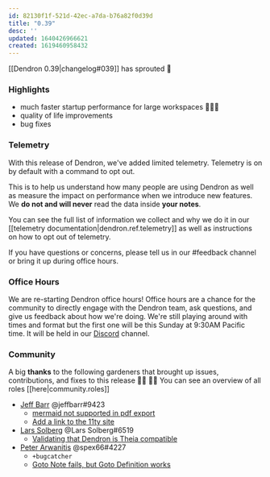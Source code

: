 ```yaml
---
id: 82130f1f-521d-42ec-a7da-b76a82f0d39d
title: "0.39"
desc: ''
updated: 1640426966621
created: 1619460958432
---
```


[[Dendron 0.39|changelog#039]] has sprouted  🌱

### Highlights
- much faster startup performance for large workspaces 🚀🚀🚀
- quality of life improvements
- bug fixes


### Telemetry

With this release of Dendron, we've added limited telemetry. Telemetry is on by default with a command to opt out. 

This is to help us understand how many people are using Dendron as well as measure the impact on performance when we introduce new features. We **do not and will never** read the data inside **your notes**.

You can see the full list of information we collect and why we do it in our [[telemetry documentation|dendron.ref.telemetry]] as well as instructions on how to opt out of telemetry.

If you have questions or concerns, please tell us in our #feedback channel or bring it up during office hours.

### Office Hours

We are re-starting Dendron office hours! Office hours are a chance for the community to directly engage with the Dendron team, ask questions, and give us feedback about how we're doing. We're still playing around with times and format but the first one will be this Sunday at 9:30AM Pacific time. It will be held in our [Discord](https://link.dendron.so/discord) channel. 

### Community

A big **thanks** to the following gardeners that brought up issues, contributions, and fixes to this release :man_farmer: :woman_farmer: 
You can see an overview of all roles [[here|community.roles]]


- [Jeff Barr](https://github.com/jeffbarr) @jeffbarr#9423 
  - [mermaid not supported in pdf export](https://github.com/dendronhq/dendron/issues/653)
  - [Add a link to the 11ty site](https://github.com/dendronhq/dendron-site/pull/83)
- [Lars Solberg](https://github.com/xeor) @Lars Solberg#6519
  - [Validating that Dendron is Theia compatible](https://github.com/dendronhq/dendron/issues/606)
- [Peter Arwanitis](https://github.com/spex66) @spex66#4227
  - `+bugcatcher`
  - [Goto Note fails, but Goto Definition works](https://github.com/dendronhq/dendron/issues/662)
